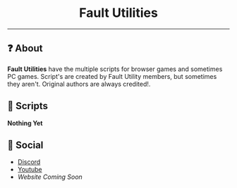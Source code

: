<h1 align="center">Fault Utilities</h1>
<hr>
<h2>❓ About</h2>
<b>Fault Utilities</b> have the multiple scripts for browser games and sometimes PC games. Script's are created by Fault Utility members, but sometimes they aren't. Original authors are always credited!.
<h2>📜 Scripts</h2>

**Nothing Yet**

<h2>💬 Social</h2>

- [Discord](https://discord.gg/6eaDrx5J9s)
- [Youtube](https://www.youtube.com/channel/UCRA3KXViuDmsmfuP0RF45_w)
- *Website Coming Soon*
